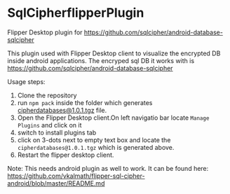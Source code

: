 # SqlCipherflipperPlugin
Flipper Desktop plugin for https://github.com/sqlcipher/android-database-sqlcipher

This plugin used with Flipper Desktop client to visualize the encrypted DB inside android applications.
The encryped sql DB it works with is https://github.com/sqlcipher/android-database-sqlcipher

Usage steps:
1. Clone the repository
2. run `npm pack` inside the folder which generates cipherdatabases@1.0.1.tgz file.
3. Open the Flipper Desktop client.On left navigatio bar locate ```Manage Plugins``` and click on it
4. switch to install plugins tab
5. click on 3-dots next to empty text box and locate the `cipherdatabases@1.0.1.tgz` which is generated above.
6. Restart the flipper desktop client.


Note: This needs android plugin as well to work.
It can be found here: https://github.com/vkalmath/flipper-sql-cipher-android/blob/master/README.md
